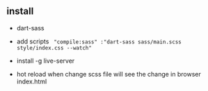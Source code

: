 ## install

- dart-sass
- add scripts
  ` "compile:sass" :"dart-sass sass/main.scss style/index.css --watch"`

- install -g live-server
- hot reload when change scss file will see the change in browser index.html

